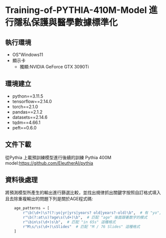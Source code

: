 # Training-of-PYTHIA-410M-Model 進行隱私保護與醫學數據標準化


## 執行環境
- OS"Windows11
- 顯示卡
	- 獨顯:NVIDIA GeForce GTX 3090Ti

## 環境建立
- python==3.11.5
- tensorflow==2.14.0
- torch==2.1.0
- pandas==2.1.2
- datasets==2.14.6
- tqdm==4.66.1
- peft==0.6.0

## 文件下載
從Pythia 上載預訓練模型進行後續的訓練
Pythia 400M model:https://github.com/EleutherAI/pythia

## 資料後處理
將預測模型所產生的輸出進行篩選比較，並找出規律抓出關鍵字按照自訂格式填入且去除重複輸出的問題下列是關於AGE程式碼:
```python
    age_patterns = [
        r"\b(\d+)\s?(?:yo|yr|yrs|years? old|years?-old)\b",  # 有 "yo", "yr", "yrs" 的年龄数字
        r"\b(?:at\s)?age\s(\d+)\b",  # 匹配 "age" 後面跟著数字的模式
        r"\bin\s(\d+)s\b",  # 匹配 "in 65s" 這種格式
        r"M\s/\s(\d+)\sSlides"  # 匹配 "M / 76 Slides" 這種格式
    ]

```
